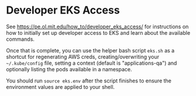 # Developer EKS Access

See https://pe.ol.mit.edu/how_to/developer_eks_access/ for instructions on
how to initially set up developer access to EKS and learn about the available
commands.

Once that is complete, you can use the helper bash script `eks.sh` as a shortcut
for regenerating AWS creds, creating/overwriting your `~/.kube/config` file,
setting a context (default is "applications-qa") and optionally listing the
pods available in a namespace.

You should run `source eks.env` after the script finishes to ensure the 
environment values are applied to your shell.

